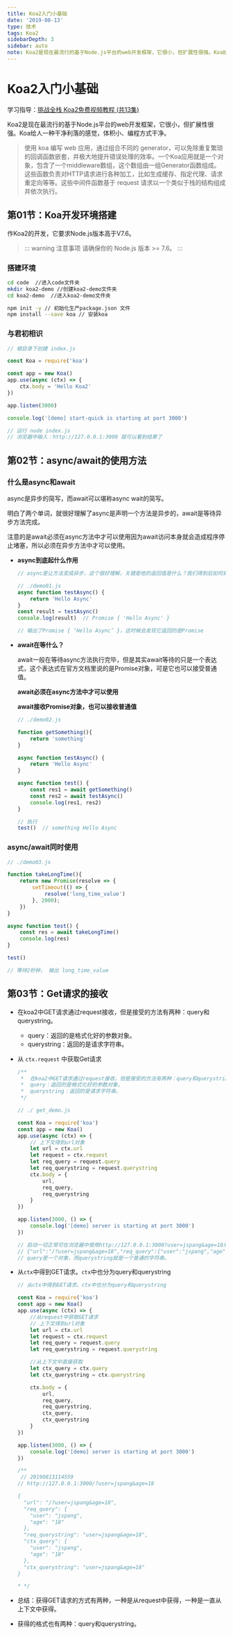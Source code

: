 ```yaml
---
title: Koa2入门小基础
date: '2019-08-13'
type: 技术
tags: Koa2
sidebarDepth: 3
sidebar: auto
note: Koa2是现在最流行的基于Node.js平台的web开发框架，它很小，但扩展性很强。Koa给人一种干净利落的感觉，体积小、编程方式干净。
---
```


# Koa2入门小基础

学习指导：[挑战全栈 Koa2免费视频教程 (共13集)](http://www.jspang.com/posts/2017/11/13/koa2.html)

Koa2是现在最流行的基于Node.js平台的web开发框架，它很小，但扩展性很强。Koa给人一种干净利落的感觉，体积小、编程方式干净。

> 使用 koa 编写 web 应用，通过组合不同的 generator，可以免除重复繁琐的回调函数嵌套，并极大地提升错误处理的效率。一个Koa应用就是一个对象，包含了一个middleware数组，这个数组由一组Generator函数组成。这些函数负责对HTTP请求进行各种加工，比如生成缓存、指定代理、请求重定向等等。这些中间件函数基于 request 请求以一个类似于栈的结构组成并依次执行。

## 第01节：Koa开发环境搭建

作Koa2的开发，它要求Node.js版本高于V7.6。

> ::: warning 注意事项
> 请确保你的 Node.js 版本 >= 7.6。
> :::

### 搭建环境

```bash
cd code  //进入code文件夹
mkdir koa2-demo //创建koa2-demo文件夹
cd koa2-demo  //进入koa2-demo文件夹

npm init -y // 初始化生产package.json 文件
npm install --save koa // 安装koa
```

### 与君初相识

```javascript
// 根目录下创建 index.js

const Koa = require('koa')

const app = new Koa()
app.use(async (ctx) => {
    ctx.body = 'Hello Koa2'
})

app.listen(3000)

console.log('[demo] start-quick is starting at port 3000')

// 运行 node index.js
// 浏览器中输入：http://127.0.0.1:3000 就可以看到结果了
```

## 第02节：async/await的使用方法

### 什么是async和await

async是异步的简写，而await可以堪称async wait的简写。

明白了两个单词，就很好理解了async是声明一个方法是异步的，await是等待异步方法完成。

注意的是await必须在async方法中才可以使用因为await访问本身就会造成程序停止堵塞，所以必须在异步方法中才可以使用。

* **async到底起什么作用**

  ```javascript
  // async是让方法变成异步，这个很好理解，关键是他的返回值是什么？我们得到后如何处理？
  
  // ./demo01.js
  async function testAsync() {
      return 'Hello Async'
  }
  const result = testAsync()
  console.log(result)  // Promise { 'Hello Async' }
  
  // 输出了Promise { ‘Hello Async’ }，这时候会发现它返回的是Promise
  ```

* **await在等什么？**

  await一般在等待async方法执行完毕，但是其实await等待的只是一个表达式，这个表达式在官方文档里说的是Promise对象，可是它也可以接受普通值。
  
  **await必须在async方法中才可以使用**
  
  **await接收Promise对象，也可以接收普通值**
  
  ```javascript
  // ./demo02.js
  
  function getSomething(){
      return 'something'
  }
  
  async function testAsync() {
      return 'Hello Async'
  }
  
  async function test() {
      const res1 = await getSomething()
      const res2 = await testAsync()
      console.log(res1, res2)
  }
  
  // 执行
  test()  // something Hello Async
  ```

### async/await同时使用

```javascript
// ./demo03.js

function takeLongTime(){
    return new Promise(resolve => {
        setTimeout(() => {
            resolve('long_time_value')
        }, 2000);
    })
}

async function test() {
    const res = await takeLongTime()
    console.log(res)
}

test()

// 等待2秒钟， 输出 long_time_value
```

## 第03节：Get请求的接收

* 在koa2中GET请求通过request接收，但是接受的方法有两种：query和querystring。
  * query：返回的是格式化好的参数对象。
  * querystring：返回的是请求字符串。
* 从 `ctx.request` 中获取Get请求

    ```javascript
    /**
     *  在koa2中GET请求通过request接收，但是接受的方法有两种：query和querystring。
     *  query：返回的是格式化好的参数对象。
     *  querystring：返回的是请求字符串。
     */

    // ./ get_demo.js

    const Koa = require('koa')
    const app = new Koa()
    app.use(async (ctx) => {
        // 上下文得到url对象
        let url = ctx.url
        let request = ctx.request
        let req_query = request.query
        let req_querystring = request.querystring
        ctx.body = {
            url,
            req_query,
            req_querystring
        }
    })

    app.listen(3000, () => {
        console.log('[demo] server is starting at port 3000')
    })

    // 启动一切正常可在浏览器中使用http://127.0.0.1:3000?user=jspang&age=18来进行访问
    // {"url":"/?user=jspang&age=18","req_query":{"user":"jspang","age":"18"},"req_querystring":"user=jspang&age=18"}
    // query是一个对象，而querystring就是一个普通的字符串。
    ```

* 从`ctx`中得到GET请求。`ctx`中也分为query和querystring

  ```javascript
  // 从ctx中得到GET请求。ctx中也分为query和querystring
  
  const Koa = require('koa')
  const app = new Koa()
  app.use(async (ctx) => {
      //从request中获取GET请求
      // 上下文得到url对象
      let url = ctx.url
      let request = ctx.request
      let req_query = request.query
      let req_querystring = request.querystring
  
      //从上下文中直接获取
      let ctx_query = ctx.query
      let ctx_querystring = ctx.querystring

      ctx.body = {
          url,
          req_query,
          req_querystring,
          ctx_query,
          ctx_querystring
      }
  })
  
  app.listen(3000, () => {
      console.log('[demo] server is starting at port 3000')
  })
  
  /**
   // 20190813114559
  // http://127.0.0.1:3000/?user=jspang&age=18
  
  {
    "url": "/?user=jspang&age=18",
    "req_query": {
      "user": "jspang",
      "age": "18"
    },
    "req_querystring": "user=jspang&age=18",
    "ctx_query": {
      "user": "jspang",
      "age": "18"
    },
    "ctx_querystring": "user=jspang&age=18"
  }
  
  * */
  ```

* 总结：获得GET请求的方式有两种，一种是从request中获得，一种是一直从上下文中获得。

* 获得的格式也有两种：query和querystring。
